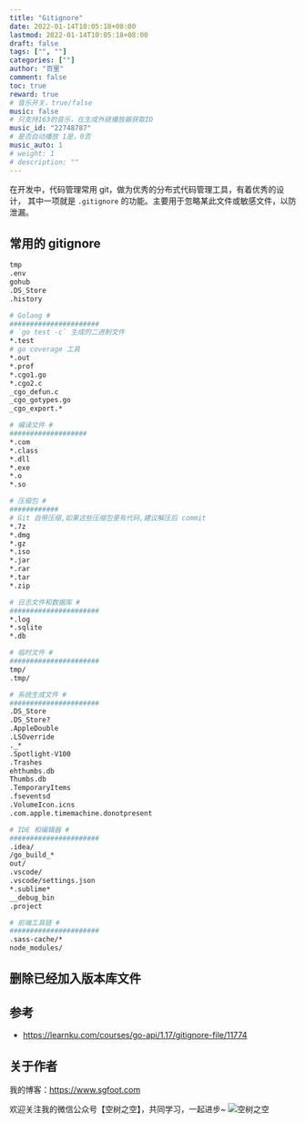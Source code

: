 ```yaml
---
title: "Gitignore"
date: 2022-01-14T10:05:18+08:00
lastmod: 2022-01-14T10:05:18+08:00
draft: false
tags: ["", ""]
categories: [""]
author: "百里"
comment: false
toc: true
reward: true
# 音乐开关，true/false
music: false
# 只支持163的音乐，在生成外链播放器获取ID
music_id: "22748787"
# 是否自动播放 1是，0否
music_auto: 1
# weight: 1
# description: ""
---
```


在开发中，代码管理常用 git，做为优秀的分布式代码管理工具，有着优秀的设计，
其中一项就是 `.gitignore` 的功能。主要用于忽略某此文件或敏感文件，以防
泄漏。

## 常用的 gitignore

```sh
tmp
.env
gohub
.DS_Store
.history

# Golang #
######################
# `go test -c` 生成的二进制文件
*.test
# go coverage 工具
*.out
*.prof
*.cgo1.go
*.cgo2.c
_cgo_defun.c
_cgo_gotypes.go
_cgo_export.*

# 编译文件 #
###################
*.com
*.class
*.dll
*.exe
*.o
*.so

# 压缩包 #
############
# Git 自带压缩,如果这些压缩包里有代码,建议解压后 commit
*.7z
*.dmg
*.gz
*.iso
*.jar
*.rar
*.tar
*.zip

# 日志文件和数据库 #
######################
*.log
*.sqlite
*.db

# 临时文件 #
######################
tmp/
.tmp/

# 系统生成文件 #
######################
.DS_Store
.DS_Store?
.AppleDouble
.LSOverride
._*
.Spotlight-V100
.Trashes
ehthumbs.db
Thumbs.db
.TemporaryItems
.fseventsd
.VolumeIcon.icns
.com.apple.timemachine.donotpresent

# IDE 和编辑器 #
######################
.idea/
/go_build_*
out/
.vscode/
.vscode/settings.json
*.sublime*
__debug_bin
.project

# 前端工具链 #
######################
.sass-cache/*
node_modules/
```

## 删除已经加入版本库文件

## 参考

- <https://learnku.com/courses/go-api/1.17/gitignore-file/11774>

## 关于作者

我的博客：<https://www.sgfoot.com>

欢迎关注我的微信公众号【空树之空】，共同学习，一起进步~
![空树之空](https://cdn.jsdelivr.net/gh/yezihack/assets/b/20210122112114.png?imageslim)
